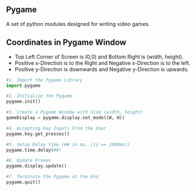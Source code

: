 ## Pygame
A set of python modules designed for writing video games.

## Coordinates in Pygame Window
- Top Left Corner of Screen is (0,0) and Bottom Right is (width, height).
- Positive x-Direction is to the Right and Negative x-Direction is to the left.
- Positive y-Direction is downwards and Negative y-Direction is upwards.

```python
#1. Import the Pygame Library
import pygame

#2. Initialize the Pygame
pygame.init()

#3. Create a Pygame Window with Size (width, height)
gameDisplay = pygame.display.set_mode((W, H))

#4. Accepting Key Inputs From the User
pygame.key.get_presses()

#5. Setup Delay Time (## in ms, (1s == 1000ms))
pygame.time.delay(##)

#6. Update Frames 
pygame.display.update()

#7. Terminate the Pygame at the End
pygame.quit()
```